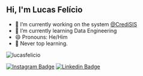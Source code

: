 ## Hi, I'm Lucas Felício

- 🔭 I’m currently working on the system [@CrediSIS](https://www.instagram.com/credisis/)
- 🌱 I’m currently learning Data Engineering 
- 😄 Pronouns: He/Him
- 🚀 Never top learning. 

<img src='https://github-readme-stats.vercel.app/api?username=lucasfelicio&show_icons=true&theme=slateorange' alt='lucasfelicio'/>

[![Instagram Badge](https://img.shields.io/badge/@lucasfeliccio-fcba03?style=flat-square&logo=instagram&logoColor=white)](https://www.instagram.com/lucasfeliccio/)
[![Linkedin Badge](https://img.shields.io/badge/-Lucas%20Felício-fcba03?style=flat-square&logo=Linkedin&logoColor=white&link=https://br.linkedin.com/in/lucasfeliccio)](https://br.linkedin.com/in/lucasfeliccio) 
